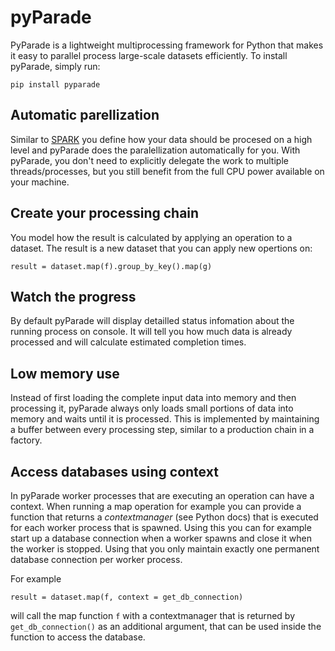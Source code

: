# pyParade

PyParade is a lightweight multiprocessing framework for Python that makes it easy to parallel process large-scale datasets efficiently. To install pyParade, simply run:

	pip install pyparade

## Automatic parellization

Similar to [SPARK](https://spark.apache.org) you define how your data should be procesed on a high level and pyParade does the paralellization automatically for you. With pyParade, you don't need to explicitly delegate the work to multiple threads/processes, but you still benefit from the full CPU power available on your machine.

## Create your processing chain

You model how the result is calculated by applying an operation to a dataset. The result is a new dataset that you can apply new opertions on:

	result = dataset.map(f).group_by_key().map(g)
	
## Watch the progress

By default pyParade will display detailled status infomation about the running process on console. It will tell you how much data is already processed and will calculate estimated completion times.

## Low memory use

Instead of first loading the complete input data into memory and then processing it, pyParade always only loads small portions of data into memory and waits until it is processed. This is implemented by maintaining a buffer between every processing step, similar to a production chain in a factory.

## Access databases using context

In pyParade worker processes that are executing an operation can have a context. When running a map operation for example you can provide a function that returns a *contextmanager* (see Python docs) that is executed for each worker process that is spawned. Using this you can for example start up a database connection when a worker spawns and close it when the worker is stopped. Using that you only maintain exactly one permanent database connection per worker process.

For example

	result = dataset.map(f, context = get_db_connection)
	
will call the map function `f` with a contextmanager that is returned by `get_db_connection()` as an additional argument, that can be used inside the function to access the database.
